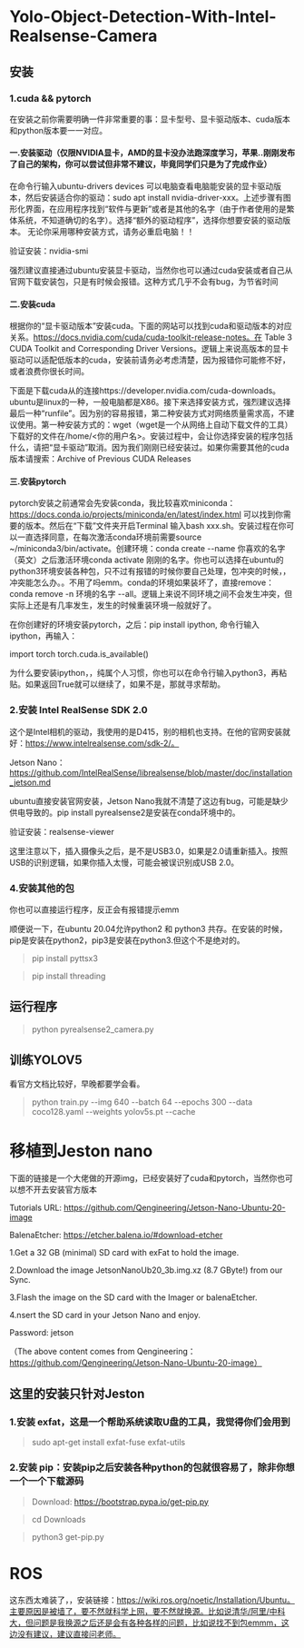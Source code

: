 # Yolo-Object-Detection-With-Intel-Realsense-Camera

## 安装
### 1.cuda && pytorch

在安装之前你需要明确一件非常重要的事：显卡型号、显卡驱动版本、cuda版本和python版本要一一对应。

#### 一.安装驱动（仅限NVIDIA显卡，AMD的显卡没办法跑深度学习，苹果..刚刚发布了自己的架构，你可以尝试但非常不建议，毕竟同学们只是为了完成作业）
在命令行输入ubuntu-drivers devices 可以电脑查看电脑能安装的显卡驱动版本，然后安装适合你的驱动：sudo apt install nvidia-driver-xxx。上述步骤有图形化界面，在应用程序找到“软件与更新”或者是其他的名字（由于作者使用的是繁体系统，不知道确切的名字）。选择“额外的驱动程序”，选择你想要安装的驱动版本。 无论你采用哪种安装方式，请务必重启电脑！！

验证安装：nvidia-smi

强烈建议直接通过ubuntu安装显卡驱动，当然你也可以通过cuda安装或者自己从官网下载安装包，只是有时候会报错。这种方式几乎不会有bug，为节省时间

#### 二.安装cuda

根据你的“显卡驱动版本”安装cuda。下面的网站可以找到cuda和驱动版本的对应关系。https://docs.nvidia.com/cuda/cuda-toolkit-release-notes。在 Table 3 CUDA Toolkit and Corresponding Driver Versions。逻辑上来说高版本的显卡驱动可以适配低版本的cuda，安装前请务必考虑清楚，因为报错你可能修不好，或者浪费你很长时间。

下面是下载cuda从的连接https://developer.nvidia.com/cuda-downloads。ubuntu是linux的一种，一般电脑都是X86。接下来选择安装方式，强烈建议选择最后一种“runfile”。因为别的容易报错，第二种安装方式对网络质量需求高，不建议使用。第一种安装方式的：wget（wget是一个从网络上自动下载文件的工具） 下载好的文件在/home/<你的用户名>。安装过程中，会让你选择安装的程序包括什么，请把“显卡驱动”取消。因为我们刚刚已经安装过。如果你需要其他的cuda版本请搜索：Archive of Previous CUDA Releases

#### 三.安装pytorch

pytorch安装之前通常会先安装conda，我比较喜欢miniconda：https://docs.conda.io/projects/miniconda/en/latest/index.html 可以找到你需要的版本。然后在“下载”文件夹开启Terminal 输入bash xxx.sh。安装过程在你可以一直选择同意，在每次激活conda环境前需要source ~/miniconda3/bin/activate。创建环境：conda create --name 你喜欢的名字（英文）之后激活环境conda activate 刚刚的名字。你也可以选择在ubuntu的python3环境安装各种包，只不过有报错的时候你要自己处理，包冲突的时候，，冲突能怎么办。。不用了吗emm。conda的环境如果装坏了，直接remove：conda remove -n 环境的名字 --all。逻辑上来说不同环境之间不会发生冲突，但实际上还是有几率发生，发生的时候重装环境一般就好了。

在你创建好的环境安装pytorch，之后：pip install ipython, 命令行输入 ipython，再输入：

import torch
torch.cuda.is_available()

为什么要安装ipython，，纯属个人习惯，你也可以在命令行输入python3，再粘贴。如果返回True就可以继续了，如果不是，那就寻求帮助。

### 2.安装 Intel RealSense SDK 2.0

这个是Intel相机的驱动，我使用的是D415，别的相机也支持。在他的官网安装就好：https://www.intelrealsense.com/sdk-2/。

Jetson Nano：https://github.com/IntelRealSense/librealsense/blob/master/doc/installation_jetson.md

ubuntu直接安装官网安装，Jetson Nano我就不清楚了这边有bug，可能是缺少供电导致的。pip install pyrealsense2是安装在conda环境中的。

验证安装：realsense-viewer

这里注意以下，插入摄像头之后，是不是USB3.0，如果是2.0请重新插入。按照USB的识别逻辑，如果你插入太慢，可能会被误识别成USB 2.0。


### 4.安装其他的包

你也可以直接运行程序，反正会有报错提示emm

顺便说一下，在ubuntu 20.04允许python2 和 python3 共存。在安装的时候，pip是安装在python2，pip3是安装在python3.但这个不是绝对的。

> pip install pyttsx3

> pip install threading

## 运行程序

> python pyrealsense2_camera.py


## 训练YOLOV5

看官方文档比较好，早晚都要学会看。

> python train.py --img 640 --batch 64 --epochs 300 --data coco128.yaml --weights yolov5s.pt --cache

# 移植到Jeston nano

下面的链接是一个大佬做的开源img，已经安装好了cuda和pytorch，当然你也可以想不开去安装官方版本

Tutorials URL: https://github.com/Qengineering/Jetson-Nano-Ubuntu-20-image

BalenaEtcher: https://etcher.balena.io/#download-etcher


1.Get a 32 GB (minimal) SD card with exFat to hold the image.

2.Download the image JetsonNanoUb20_3b.img.xz (8.7 GByte!) from our Sync.

3.Flash the image on the SD card with the Imager or balenaEtcher.

4.nsert the SD card in your Jetson Nano and enjoy.

Password: jetson

（The above content comes from Qengineering： https://github.com/Qengineering/Jetson-Nano-Ubuntu-20-image）

## 这里的安装只针对Jeston
### 1.安装 exfat，这是一个帮助系统读取U盘的工具，我觉得你们会用到
> sudo apt-get install exfat-fuse exfat-utils

### 2.安装 pip：安装pip之后安装各种python的包就很容易了，除非你想一个一个下载源码
> Download: https://bootstrap.pypa.io/get-pip.py 

> cd Downloads

> python3 get-pip.py

# ROS

这东西太难装了，，安装链接：https://wiki.ros.org/noetic/Installation/Ubuntu。主要原因是被墙了，要不然就科学上网，要不然就换源。比如说清华/阿里/中科大，但问题是我换源之后还是会有各种各样的问题，比如说找不到包emmm，这边没有建议，建议直接问老师。
